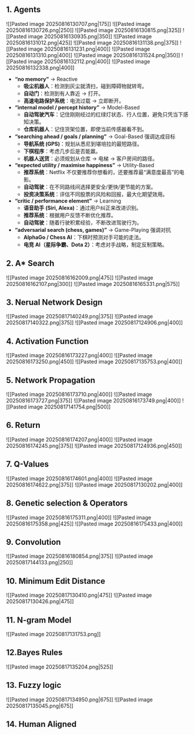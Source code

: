 ## 1. Agents
![[Pasted image 20250816130707.png|175]] ![[Pasted image 20250816130726.png|250]] ![[Pasted image 20250816130815.png|325]]
![[Pasted image 20250816130935.png|350]] ![[Pasted image 20250816131012.png|425]] ![[Pasted image 20250816131138.png|375]] ![[Pasted image 20250816131231.png|400]] ![[Pasted image 20250816131310.png|400]]  ![[Pasted image 20250816131524.png|350]] ![[Pasted image 20250816132112.png|400]] ![[Pasted image 20250816132338.png|400]]
- **“no memory”** → Reactive 
	-  **吸尘机器人**：检测到灰尘就清扫，碰到障碍物就转弯。
	- **自动门**：检测到有人靠近 → 打开。
	- **高速电路保护系统**：电流过载 → 立即断开。
- **“internal model / percept history”** → Model-Based
	- **自动驾驶汽车**：记住刚刚经过的红绿灯状态、行人位置，避免只凭当下感知决策。
	- **仓库机器人**：记住货架位置，即使当前传感器看不到。
- **“searching ahead / goals / planning”** → Goal-Based 强调达成目标
	- **导航系统 (GPS)**：规划从悉尼到堪培拉的最短路径。
	- **下棋程序**：考虑几步后是否能赢。
	- **机器人送货**：必须规划从仓库 → 电梯 → 客户房间的路径。
- **“expected utility / maximise happiness”** → Utility-Based
	- **推荐系统**：Netflix 不仅要推荐你想看的，还要推荐最“满意度最高”的电影。
	- **自动驾驶**：在不同路线间选择更安全/更快/更节能的方案。
	- **投资决策系统**：评估不同股票的风险和回报，最大化期望效用。
- **“critic / performance element”** → Learning
	-  **语音助手 (Siri, Alexa)**：通过用户纠正来改进识别。
	- **推荐系统**：根据用户反馈不断优化推荐。
	- **自动驾驶**：随着行驶积累经验，不断改进驾驶行为。
- **“adversarial search (chess, games)”** → Game-Playing 强调对抗
	- **AlphaGo / Chess AI**：下棋时预测对手可能的走法。
	- **电竞 AI（星际争霸、Dota 2）**：考虑对手战略，制定反制策略。
## 2. A* Search
![[Pasted image 20250816162009.png|475]] ![[Pasted image 20250816162107.png|300]]
![[Pasted image 20250816165331.png|575]]
## 3. Nerual Network Design
![[Pasted image 20250817140249.png|375]] ![[Pasted image 20250817140322.png|375]] ![[Pasted image 20250817124906.png|400]]
## 4. Activation Function 
![[Pasted image 20250816173227.png|400]] ![[Pasted image 20250816173250.png|450]] ![[Pasted image 20250817135753.png|400]]
## 5. Network Propagation
![[Pasted image 20250816173710.png|400]] ![[Pasted image 20250816173727.png|375]] ![[Pasted image 20250816173749.png|400]] 
![[Pasted image 20250817141754.png|500]]
## 6. Return
![[Pasted image 20250816174207.png|400]] ![[Pasted image 20250816174245.png|375]] ![[Pasted image 20250817124936.png|450]] 
## 7. Q-Values
![[Pasted image 20250816174601.png|400]] ![[Pasted image 20250816174622.png|375]] ![[Pasted image 20250817130202.png|400]]
## 8. Genetic selection & Operators
![[Pasted image 20250816175311.png|400]] ![[Pasted image 20250816175358.png|425]] ![[Pasted image 20250816175433.png|400]]

## 9. Convolution
![[Pasted image 20250816180854.png|375]] ![[Pasted image 20250817144133.png|250]]
## 10. Minimum Edit Distance
![[Pasted image 20250817130410.png|475]] ![[Pasted image 20250817130426.png|475]] 
## 11. N-gram Model
![[Pasted image 20250817131753.png]] 
## 12.Bayes Rules
![[Pasted image 20250817135204.png|525]]
## 13. Fuzzy logic
![[Pasted image 20250817134950.png|675]] ![[Pasted image 20250817135045.png|675]]
## 14. Human Aligned
